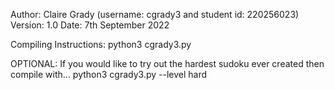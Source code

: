 Author: Claire Grady (username: cgrady3 and student id: 220256023)
Version: 1.0
Date: 7th September 2022

Compiling Instructions:
python3 cgrady3.py

OPTIONAL:
If you would like to try out the hardest sudoku ever created then compile with...
python3 cgrady3.py --level hard